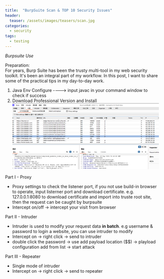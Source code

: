 ```yaml
---
title:  "BurpSuite Scan & TOP 10 Security Issues"
header:
  teaser: /assets/images/teasers/scan.jpg
categories: 
  - security
tags:
  - testing
---
```


_Burpsuite Use_  

Preparation:  
For years, Burp Suite has been the trusty multi-tool in my web security toolkit. It's been an integral part of my workflow. In this post, I want to share some of the practical tips in my day-to-day work.  
1. Java Env Configure ----> input javac in your command window to check if success
2. Download Professional Version and Install
![burp_suiteHome](/assets/images/burp/burp_suiteHome.png)

Part I - Proxy  
* Proxy settings to check the listener port, if you not use build-in browser to operate, input listerner port and download certificate. e.g. 127.0.0.1:8080 to download certificate and import into truste root site, then the request can be caught by burpsuite
* Intercept on/off -> intercept your visit from browser

Part II - Intruder
* Intruder is used to modify your request data **in batch**. e.g username & password to login a website, you can use intruder to modify
* Intercept on -> right click -> send to intruder
* double click the password -> use add payload location ($$) -> playload configuration add from list -> start attack

Part III - Repeater
* Single mode of intruder
* Intercept on -> right click -> send to repeater

